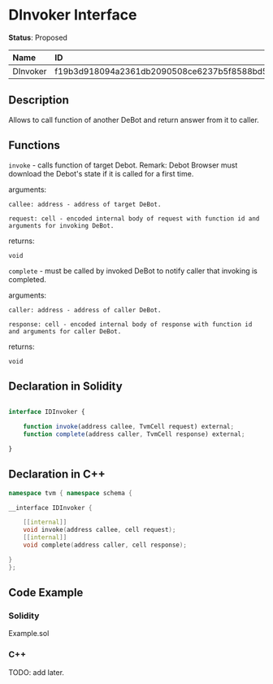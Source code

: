 # DInvoker Interface

**Status**: Proposed

| Name     | ID                                                                |
| :--------| :---------------------------------------------------------------- |
| DInvoker | f19b3d918094a2361db2090508ce6237b5f8588bd5fcabee1a11c173ada20fb3  |

## Description

Allows to call function of another DeBot and return answer from it to caller.

## Functions

`invoke` - calls function of target Debot. 
Remark: Debot Browser must download the Debot's state if it is called for a first time.

arguments: 

    callee: address - address of target DeBot.

	request: cell - encoded internal body of request with function id and arguments for invoking DeBot.

returns: 

	void

`complete` - must be called by invoked DeBot to notify caller that invoking is completed.

arguments: 

    caller: address - address of caller DeBot.

	response: cell - encoded internal body of response with function id and arguments for caller DeBot.

returns: 

	void

## Declaration in Solidity

```jsx

interface IDInvoker {

    function invoke(address callee, TvmCell request) external;
	function complete(address caller, TvmCell response) external;

}
```

## Declaration in C++

```cpp
namespace tvm { namespace schema {

__interface IDInvoker {

	[[internal]]
	void invoke(address callee, cell request);
	[[internal]]
	void complete(address caller, cell response);

}
};
```

## Code Example

### Solidity

Example.sol

### C++

TODO: add later.